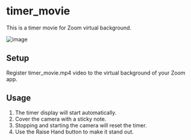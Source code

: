 # timer_movie
This is a timer movie for Zoom virtual background.

![image](https://user-images.githubusercontent.com/34224090/136258739-b31638fd-3608-4e0b-8b7d-ec3dd898ce0f.png)

## Setup
Register timer_movie.mp4 video to the virtual background of your Zoom app.

## Usage
1. The timer display will start automatically.
2. Cover the camera with a sticky note.
3. Stopping and starting the camera will reset the timer.
4. Use the Raise Hand button to make it stand out.
